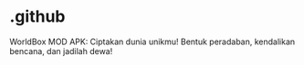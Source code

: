 # .github
WorldBox MOD APK: Ciptakan dunia unikmu! Bentuk peradaban, kendalikan bencana, dan jadilah dewa!
